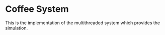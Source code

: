 # Coffee System

This is the implementation of the multithreaded system which provides the simulation.